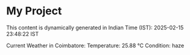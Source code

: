 # My Project

This content is dynamically generated in Indian Time (IST): 2025-02-15 23:48:22 IST


Current Weather in Coimbatore:
Temperature: 25.88 °C
Condition: haze

